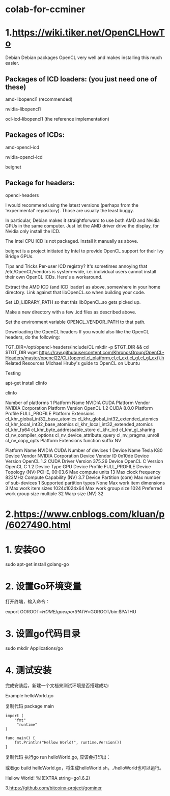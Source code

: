 # colab-for-ccminer
1.https://wiki.tiker.net/OpenCLHowTo
========================================
Debian
Debian packages OpenCL very well and makes installing this much easier.

Packages of ICD loaders: (you just need one of these)
-------------------------------------------------------

amd-libopencl1 (recommended)

nvidia-libopencl1

ocl-icd-libopencl1 (the reference implementation)

Packages of ICDs:
-------------------
amd-opencl-icd

nvidia-opencl-icd

beignet

Package for headers:
------------------------
opencl-headers

I would recommend using the latest versions (perhaps from the 'experimental' repository). Those are usually the least buggy.

In particular, Debian makes it straightforward to use both AMD and Nvidia GPUs in the same computer. Just let the AMD driver drive the display, for Nvidia only install the ICD.

The Intel CPU ICD is not packaged. Install it manually as above.

beignet is a project initiated by Intel to provide OpenCL support for their Ivy Bridge GPUs.

Tips and Tricks
Per-user ICD registry?
It's sometimes annoying that /etc/OpenCL/vendors is system-wide, i.e. individual users cannot install their own OpenCL ICDs. Here's a workaround.

Extract the AMD ICD (and ICD loader) as above, somewhere in your home directory.
Link against that libOpenCL.so when building your code.

Set LD_LIBRARY_PATH so that this libOpenCL.so gets picked up.

Make a new directory with a few .icd files as described above.

Set the environment variable OPENCL_VENDOR_PATH to that path.


Downloading the OpenCL headers
If you would also like the OpenCL headers, do the following:


TGT_DIR=/opt/opencl-headers/include/CL
mkdir -p $TGT_DIR && cd $TGT_DIR
wget https://raw.githubusercontent.com/KhronosGroup/OpenCL-Headers/master/opencl22/CL/{opencl,cl_platform,cl,cl_ext,cl_gl,cl_gl_ext}.h
Related Resources
Michael Hruby's guide to OpenCL on Ubuntu

Testing

apt-get install clinfo

clinfo

Number of platforms                               1
  Platform Name                                   NVIDIA CUDA
  Platform Vendor                                 NVIDIA Corporation
  Platform Version                                OpenCL 1.2 CUDA 8.0.0
  Platform Profile                                FULL_PROFILE
  Platform Extensions                             cl_khr_global_int32_base_atomics cl_khr_global_int32_extended_atomics cl_khr_local_int32_base_atomics cl_khr_local_int32_extended_atomics cl_khr_fp64 cl_khr_byte_addressable_store cl_khr_icd cl_khr_gl_sharing cl_nv_compiler_options cl_nv_device_attribute_query cl_nv_pragma_unroll cl_nv_copy_opts
  Platform Extensions function suffix             NV

  Platform Name                                   NVIDIA CUDA
Number of devices                                 1
  Device Name                                     Tesla K80
  Device Vendor                                   NVIDIA Corporation
  Device Vendor ID                                0x10de
  Device Version                                  OpenCL 1.2 CUDA
  Driver Version                                  375.26
  Device OpenCL C Version                         OpenCL C 1.2
  Device Type                                     GPU
  Device Profile                                  FULL_PROFILE
  Device Topology (NV)                            PCI-E, 00:03.6
  Max compute units                               13
  Max clock frequency                             823MHz
  Compute Capability (NV)                         3.7
  Device Partition                                (core)
    Max number of sub-devices                     1
    Supported partition types                     None
  Max work item dimensions                        3
  Max work item sizes                             1024x1024x64
  Max work group size                             1024
  Preferred work group size multiple              32
  Warp size (NV)                                  32
  
 2.https://www.cnblogs.com/kluan/p/6027490.html
 ================================================


# 1. 安装GO

sudo apt-get install golang-go
# 2. 设置Go环境变量

 打开终端，输入命令：

export GOROOT=$HOME/go
export PATH=$GOROOT/bin:$PATHU
# 3. 设置go代码目录

sudo mkdir Applications/go
# 4.  测试安装

完成安装后，新建一个文档来测试环境是否搭建成功:

Example helloWorld.go

复制代码
package main
 
    import (
        "fmt"
         "runtime"
    )

    func main() {
        fmt.Println("Hellow World!", runtime.Version())
    }    
复制代码
执行go run helloWorld.go, 应该会打印出：

或者go build helloWorld.go，将生成helloWorld.sh，./helloWorld也可以运行。

Hellow World! %!(EXTRA string=go1.6.2)


3.https://github.com/bitcoinx-project/gominer
